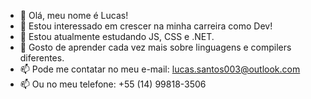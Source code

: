 - 👋 Olá, meu nome é Lucas!
- 👀 Estou interessado em crescer na minha carreira como Dev!
- 🌱 Estou atualmente estudando JS, CSS e .NET.
- 💞️ Gosto de aprender cada vez mais sobre linguagens e compilers diferentes.
- 📫 Pode me contatar no meu e-mail: lucas.santos003@outlook.com
- 📫 Ou no meu telefone: +55 (14) 99818-3506
